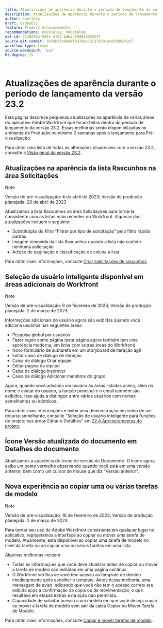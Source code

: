 ```yaml
---
title: Atualizações de aparência durante o período de lançamento da versão 23.2
description: Atualizações de aparência durante o período de lançamento da versão 23.2
author: Courtney
draft: Probably
feature: Product Announcements
recommendations: noDisplay, noCatalog
exl-id: 2120636a-9464-4121-b8ba-f9d0af022b37
source-git-commit: 76deb76c66e8f8a7dea721378591ae035b8d42e7
workflow-type: tm+mt
source-wordcount: '537'
ht-degree: 2%

---
```


# Atualizações de aparência durante o período de lançamento da versão 23.2

Esta página descreve pequenas atualizações na aparência de várias áreas do aplicativo Adobe Workfront que foram feitas dentro do período de lançamento da versão 23.2. Essas melhorias serão disponibilizadas no ambiente de Produção no mínimo 2 semanas após o lançamento para Pré-visualização.

Para obter uma lista de todas as alterações disponíveis com a versão 23.2, consulte a [Visão geral da versão 23.2](/help/quicksilver/product-announcements/product-releases/23.2-release-activity/23-2-release-overview.md).

## Atualizações na aparência da lista Rascunhos na área Solicitações

>[!NOTE]
>
>Versão de pré-visualização: 4 de abril de 2023; Versão de produção planejada: 20 de abril de 2023

Atualizamos a lista Rascunhos na área Solicitações para torná-la consistente com as listas mais recentes no Workfront.
Algumas das atualizações incluem o seguinte:

* Substituição do filtro &quot;Filtrar por tipo de solicitação&quot; pelo filtro rápido padrão
* Imagem removida da lista Rascunhos quando a lista não contém nenhuma solicitação
* Adição de paginação e classificação de coluna à lista.

Para obter mais informações, consulte [Criar solicitações de rascunhos](/help/quicksilver/manage-work/requests/create-requests/delete-request-draft.md).

## Seleção de usuário inteligente disponível em áreas adicionais do Workfront

>[!NOTE]
>
>Versão de pré-visualização: 9 de fevereiro de 2023; Versão de produção planejada: 2 de março de 2023

Informações adicionais do usuário agora são exibidas quando você adiciona usuários nas seguintes áreas:

* Pesquisa global por usuários
* Fazer logon como página (esta página agora também tem uma aparência moderna, em linha com outras áreas do Workfront)
* Novo formulário de subtarefa em um storyboard de iteração ágil
* Editar caixa de diálogo de iteração
* Caixa de diálogo Criar equipe
* Editar página da equipe
* Caixa de diálogo Inscrever
* Caixa de diálogo Adicionar membros do grupo

Agora, quando você adiciona um usuário às áreas listadas acima, além do nome e avatar do usuário, a função principal e o email também são exibidos. Isso ajuda a distinguir entre vários usuários com nomes semelhantes ou idênticos.

Para obter mais informações e exibir uma demonstração em vídeo de um recurso semelhante, consulte &quot;Seleção de usuário inteligente para funções de projeto nas áreas Editar e Detalhes&quot; em [22.4 Aprimoramentos do projeto](/help/quicksilver/product-announcements/product-releases/22.4-release-activity/22-4-project-enhancements.md).

## Ícone Versão atualizada do documento em Detalhes do documento

Atualizamos a aparência do ícone de versão do Documento. O ícone agora exibe um ponto vermelho observando quando você está em uma versão anterior, bem como um cursor do mouse que diz &quot;Versão anterior&quot;.

## Nova experiência ao copiar uma ou várias tarefas de modelo

>[!NOTE]
>
>Versão de pré-visualização: 16 de fevereiro de 2023; Versão de produção planejada: 2 de março de 2023

Para tornar seu uso do Adobe Workfront consistente em qualquer lugar no aplicativo, reprojetamos a interface ao copiar ou mover uma tarefa de modelo. Atualmente, está disponível ao copiar uma tarefa de modelo no nível da tarefa ou ao copiar uma ou várias tarefas em uma lista.

Algumas melhorias incluem:

* Todas as informações que você deve atualizar antes de copiar ou mover a tarefa de modelo são exibidas em uma página contínua.
* O Workfront verifica se você tem acesso ao template de destino imediatamente após escolher o template. Antes dessa melhoria, uma mensagem de aviso indicando que você não tem o acesso correto era exibida após a confirmação da cópia ou da movimentação, o que resultava em etapas extras e na ação não permitida.
* Capacidade de solicitar acesso a um modelo em que você deseja copiar ou mover a tarefa de modelo sem sair da caixa Copiar ou Mover Tarefa de Modelo.

Para obter mais informações, consulte [Copiar e mover tarefas de modelo](/help/quicksilver/manage-work/projects/create-and-manage-templates/copy-and-move-template-tasks.md).
